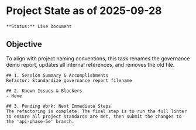 # Project State as of 2025-09-28

    **Status:** Live Document

## Objective
To align with project naming conventions, this task renames the governance demo report, updates all internal references, and removes the old file.

    ## 1. Session Summary & Accomplishments
    Refactor: Standardize governance report filename

    ## 2. Known Issues & Blockers
    - None

    ## 3. Pending Work: Next Immediate Steps
    The refactoring is complete. The final step is to run the full linter to ensure all project standards are met, then submit the changes to the 'api-phase-5e' branch.
